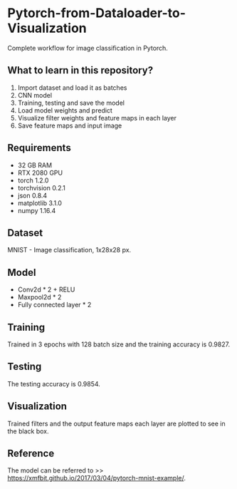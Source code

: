 # Pytorch-from-Dataloader-to-Visualization
Complete workflow for image classification in Pytorch.

## What to learn in this repository?

1. Import dataset and load it as batches
2. CNN model
3. Training, testing and save the model
4. Load model weights and predict
5. Visualize filter weights and feature maps in each layer
6. Save feature maps and input image

## Requirements
- 32 GB RAM
- RTX 2080 GPU
- torch 1.2.0
- torchvision 0.2.1
- json 0.8.4
- matplotlib 3.1.0
- numpy 1.16.4

## Dataset
MNIST - Image classification, 1x28x28 px.

## Model
- Conv2d * 2 + RELU
- Maxpool2d * 2
- Fully connected layer * 2

## Training
Trained in 3 epochs with 128 batch size and the training accuracy is 0.9827. 

## Testing
The testing accuracy is 0.9854.

## Visualization
Trained filters and the output feature maps each layer are plotted to see in the black box.

## Reference
The model can be referred to >> https://xmfbit.github.io/2017/03/04/pytorch-mnist-example/. 

